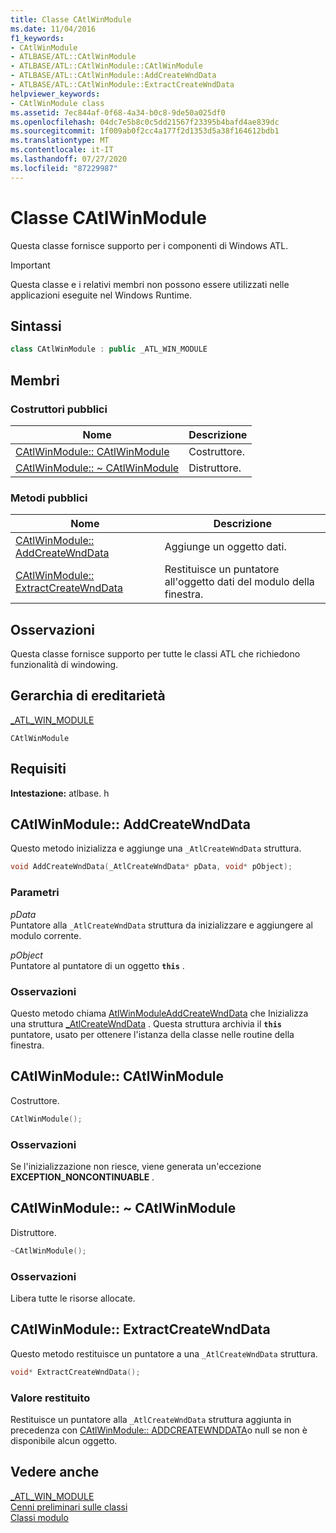 ```yaml
---
title: Classe CAtlWinModule
ms.date: 11/04/2016
f1_keywords:
- CAtlWinModule
- ATLBASE/ATL::CAtlWinModule
- ATLBASE/ATL::CAtlWinModule::CAtlWinModule
- ATLBASE/ATL::CAtlWinModule::AddCreateWndData
- ATLBASE/ATL::CAtlWinModule::ExtractCreateWndData
helpviewer_keywords:
- CAtlWinModule class
ms.assetid: 7ec844af-0f68-4a34-b0c8-9de50a025df0
ms.openlocfilehash: 04dc7e5b8c0c5dd21567f23395b4bafd4ae839dc
ms.sourcegitcommit: 1f009ab0f2cc4a177f2d1353d5a38f164612bdb1
ms.translationtype: MT
ms.contentlocale: it-IT
ms.lasthandoff: 07/27/2020
ms.locfileid: "87229987"
---
```

# <a name="catlwinmodule-class"></a>Classe CAtlWinModule

Questa classe fornisce supporto per i componenti di Windows ATL.

> [!IMPORTANT]
> Questa classe e i relativi membri non possono essere utilizzati nelle applicazioni eseguite nel Windows Runtime.

## <a name="syntax"></a>Sintassi

```cpp
class CAtlWinModule : public _ATL_WIN_MODULE
```

## <a name="members"></a>Membri

### <a name="public-constructors"></a>Costruttori pubblici

|Nome|Descrizione|
|----------|-----------------|
|[CAtlWinModule:: CAtlWinModule](#catlwinmodule)|Costruttore.|
|[CAtlWinModule:: ~ CAtlWinModule](#dtor)|Distruttore.|

### <a name="public-methods"></a>Metodi pubblici

|Nome|Descrizione|
|----------|-----------------|
|[CAtlWinModule:: AddCreateWndData](#addcreatewnddata)|Aggiunge un oggetto dati.|
|[CAtlWinModule:: ExtractCreateWndData](#extractcreatewnddata)|Restituisce un puntatore all'oggetto dati del modulo della finestra.|

## <a name="remarks"></a>Osservazioni

Questa classe fornisce supporto per tutte le classi ATL che richiedono funzionalità di windowing.

## <a name="inheritance-hierarchy"></a>Gerarchia di ereditarietà

[_ATL_WIN_MODULE](atl-typedefs.md#_atl_win_module)

`CAtlWinModule`

## <a name="requirements"></a>Requisiti

**Intestazione:** atlbase. h

## <a name="catlwinmoduleaddcreatewnddata"></a><a name="addcreatewnddata"></a>CAtlWinModule:: AddCreateWndData

Questo metodo inizializza e aggiunge una `_AtlCreateWndData` struttura.

```cpp
void AddCreateWndData(_AtlCreateWndData* pData, void* pObject);
```

### <a name="parameters"></a>Parametri

*pData*<br/>
Puntatore alla `_AtlCreateWndData` struttura da inizializzare e aggiungere al modulo corrente.

*pObject*<br/>
Puntatore al puntatore di un oggetto **`this`** .

### <a name="remarks"></a>Osservazioni

Questo metodo chiama [AtlWinModuleAddCreateWndData](winmodule-global-functions.md#atlwinmoduleaddcreatewnddata) che Inizializza una struttura [_AtlCreateWndData](../../atl/reference/atlcreatewnddata-structure.md) . Questa struttura archivia il **`this`** puntatore, usato per ottenere l'istanza della classe nelle routine della finestra.

## <a name="catlwinmodulecatlwinmodule"></a><a name="catlwinmodule"></a>CAtlWinModule:: CAtlWinModule

Costruttore.

```cpp
CAtlWinModule();
```

### <a name="remarks"></a>Osservazioni

Se l'inizializzazione non riesce, viene generata un'eccezione **EXCEPTION_NONCONTINUABLE** .

## <a name="catlwinmodulecatlwinmodule"></a><a name="dtor"></a>CAtlWinModule:: ~ CAtlWinModule

Distruttore.

```cpp
~CAtlWinModule();
```

### <a name="remarks"></a>Osservazioni

Libera tutte le risorse allocate.

## <a name="catlwinmoduleextractcreatewnddata"></a><a name="extractcreatewnddata"></a>CAtlWinModule:: ExtractCreateWndData

Questo metodo restituisce un puntatore a una `_AtlCreateWndData` struttura.

```cpp
void* ExtractCreateWndData();
```

### <a name="return-value"></a>Valore restituito

Restituisce un puntatore alla `_AtlCreateWndData` struttura aggiunta in precedenza con [CAtlWinModule:: ADDCREATEWNDDATA](#addcreatewnddata)o null se non è disponibile alcun oggetto.

## <a name="see-also"></a>Vedere anche

[_ATL_WIN_MODULE](atl-typedefs.md#_atl_win_module)<br/>
[Cenni preliminari sulle classi](../../atl/atl-class-overview.md)<br/>
[Classi modulo](../../atl/atl-module-classes.md)
